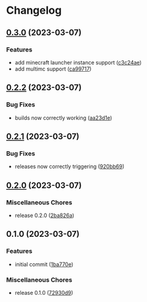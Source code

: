 # Changelog

## [0.3.0](https://github.com/AnthonyPorthouse/mc-scripts/compare/v0.2.2...v0.3.0) (2023-03-07)


### Features

* add minecraft launcher instance support ([c3c24ae](https://github.com/AnthonyPorthouse/mc-scripts/commit/c3c24ae6c3f9b42d85c6408707a7e291fad3a634))
* add multimc support ([ca99717](https://github.com/AnthonyPorthouse/mc-scripts/commit/ca99717db7936900bb9cd26a8ea684936c786062))

## [0.2.2](https://github.com/AnthonyPorthouse/mc-scripts/compare/v0.2.1...v0.2.2) (2023-03-07)


### Bug Fixes

* builds now correctly working ([aa23d1e](https://github.com/AnthonyPorthouse/mc-scripts/commit/aa23d1e3023e3e1a073c757e3e7e719b40358cee))

## [0.2.1](https://github.com/AnthonyPorthouse/mc-scripts/compare/v0.2.0...v0.2.1) (2023-03-07)


### Bug Fixes

* releases now correctly triggering ([920bb69](https://github.com/AnthonyPorthouse/mc-scripts/commit/920bb695d01e70912642bcf5c474db28818e20ca))

## [0.2.0](https://github.com/AnthonyPorthouse/mc-scripts/compare/v0.1.0...v0.2.0) (2023-03-07)


### Miscellaneous Chores

* release 0.2.0 ([2ba826a](https://github.com/AnthonyPorthouse/mc-scripts/commit/2ba826a55a03d764711cdb6d0c47fe575f9265b3))

## 0.1.0 (2023-03-07)


### Features

* initial commit ([1ba770e](https://github.com/AnthonyPorthouse/mc-scripts/commit/1ba770e2290cb58570c6d5ee6144679ed15c572c))


### Miscellaneous Chores

* release 0.1.0 ([72930d9](https://github.com/AnthonyPorthouse/mc-scripts/commit/72930d9341b7aebe3e18075b021c8ce6c011d2ec))
